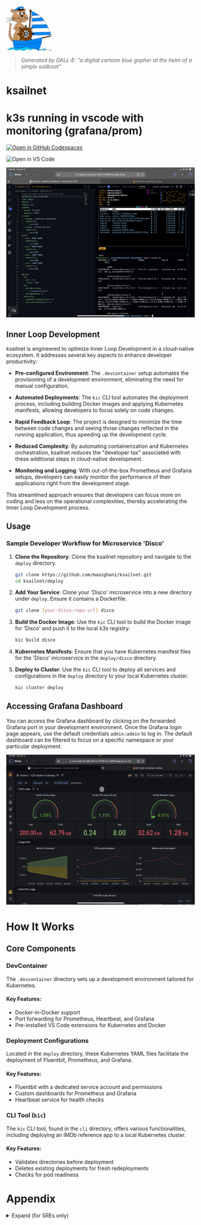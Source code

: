 <html>
<img src="ksailnet.png" width="120" height="120"/>
</html>

> _Generated by DALL-E: "a digital cartoon blue gopher at the helm of a simple sailboat"_



# ksailnet
# k3s running in vscode with monitoring (grafana/prom) 

[![Open in GitHub Codespaces](https://github.com/codespaces/badge.svg)](https://codespaces.new/maazghani/ksailnet)

![Open in VS Code](vscode://vscode.git/clone?url=https://github.com/maazghani/ksailnet)

<html>
<img src="screen-2.jpeg" width="600" height="400"/>
</html>

## Inner Loop Development


ksailnet is engineered to optimize Inner Loop Development in a cloud-native ecosystem. It addresses several key aspects to enhance developer productivity:

- **Pre-configured Environment**: The `.devcontainer` setup automates the provisioning of a development environment, eliminating the need for manual configuration.

- **Automated Deployments**: The `kic` CLI tool automates the deployment process, including building Docker images and applying Kubernetes manifests, allowing developers to focus solely on code changes.

- **Rapid Feedback Loop**: The project is designed to minimize the time between code changes and seeing those changes reflected in the running application, thus speeding up the development cycle.

- **Reduced Complexity**: By automating containerization and Kubernetes orchestration, ksailnet reduces the "developer tax" associated with these additional steps in cloud-native development.

- **Monitoring and Logging**: With out-of-the-box Prometheus and Grafana setups, developers can easily monitor the performance of their applications right from the development stage.

This streamlined approach ensures that developers can focus more on coding and less on the operational complexities, thereby accelerating the Inner Loop Development process.

## Usage

### Sample Developer Workflow for Microservice 'Disco'

1. **Clone the Repository**: Clone the ksailnet repository and navigate to the `deploy` directory.

    ```bash
    git clone https://github.com/maazghani/ksailnet.git
    cd ksailnet/deploy
    ```

2. **Add Your Service**: Clone your 'Disco' microservice into a new directory under `deploy`. Ensure it contains a Dockerfile.

    ```bash
    git clone [your-disco-repo-url] disco
    ```

3. **Build the Docker Image**: Use the `kic` CLI tool to build the Docker image for 'Disco' and push it to the local k3s registry.

    ```bash
    kic build disco
    ```

4. **Kubernetes Manifests**: Ensure that you have Kubernetes manifest files for the 'Disco' microservice in the `deploy/disco` directory.

5. **Deploy to Cluster**: Use the `kic` CLI tool to deploy all services and configurations in the `deploy` directory to your local Kubernetes cluster.

    ```bash
    kic cluster deploy
    ```

## Accessing Grafana Dashboard

You can access the Grafana dashboard by clicking on the forwarded Grafana port in your development environment. Once the Grafana login page appears, use the default credentials `admin:admin` to log in. The default dashboard can be filtered to focus on a specific namespace or your particular deployment.
<html>
<img src="screen-1.jpeg" width="600" height="400"/>
</html>





# How It Works

## Core Components

### DevContainer

The `.devcontainer` directory sets up a development environment tailored for Kubernetes.

#### Key Features:
- Docker-in-Docker support
- Port forwarding for Prometheus, Heartbeat, and Grafana
- Pre-installed VS Code extensions for Kubernetes and Docker

### Deployment Configurations

Located in the `deploy` directory, these Kubernetes YAML files facilitate the deployment of Fluentbit, Prometheus, and Grafana.

#### Key Features:
- Fluentbit with a dedicated service account and permissions
- Custom dashboards for Prometheus and Grafana
- Heartbeat service for health checks

### CLI Tool (`kic`)

The `kic` CLI tool, found in the `cli` directory, offers various functionalities, including deploying an IMDb reference app to a local Kubernetes cluster.

#### Key Features:
- Validates directories before deployment
- Deletes existing deployments for fresh redeployments
- Checks for pod readiness




# Appendix
<details>
  <summary>Expand (for SREs only)</summary>
  
### A: Alternate Use Cases

The ksailnet project is not limited to simplifying Inner Loop Development; it also offers capabilities for more advanced Kubernetes configurations. One such use case is the development of `PodTopologyConstraints` and `PodDisruptionBudgets` for complex infrastructure like Kafka.

- **Creating k3d Nodes with Agents**: Using the `kic` CLI tool, you can easily create k3d nodes with agents that have specific topology labels. This enables you to simulate different zones or regions in a local development environment.

- **Developing PodTopologyConstraints**: With these labeled nodes, you can develop and test `PodTopologyConstraints` to ensure that your Kafka brokers are distributed across different zones for high availability.

- **Implementing PodDisruptionBudgets**: This setup also allows you to implement and test `PodDisruptionBudgets`, ensuring that a minimum number of Kafka brokers are available during voluntary disruptions like maintenance.

- **Benefit**: The ability to develop and test these advanced configurations locally speeds up the development cycle and ensures a more robust production deployment.

### B: Jupyter Notebooks

Jupyter Notebooks are interactive web documents that contain both code cells and Markdown text. They are widely used for data analysis, machine learning, and tutorials.

- **Interactive Demonstrations**: You can create Jupyter Notebooks with code cells that execute bash commands. This enables you to create interactive tutorials or demonstrations.

- **Creating k3d and Kafka Clusters**: For instance, a notebook could contain code cells that use `kic` to create a k3d cluster and then deploy a Kafka cluster on it.

- **Kafka Operations**: Subsequent code cells could run Kafka scripts to create topics, produce messages, and consume from topics.

- **Testing Resiliency**: Finally, you could demonstrate the resiliency of your Kafka cluster by using `PodTopologyConstraints`. Code cells could simulate zone failures by draining or deleting nodes, allowing you to observe how well your Kafka cluster handles these disruptions.

This approach offers a hands-on way to understand and demonstrate complex Kubernetes configurations and their behavior under different conditions.

</detail>

